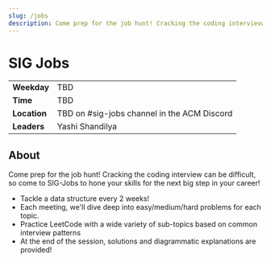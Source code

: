 ```yaml
---
slug: /jobs
description: Come prep for the job hunt! Cracking the coding intervievw can be difficult, so come to SIG-Jobs to hone your skills for the next big step in your career!
---
```


# SIG Jobs

|              |                                             |
| ------------ | ------------------------------------------- |
| **Weekday**  | TBD                                         |
| **Time**     | TBD                                         |
| **Location** | TBD on #sig-jobs channel in the ACM Discord |
| **Leaders**  | Yashi Shandilya                             |

## About

Come prep for the job hunt! Cracking the coding interview can be difficult, so come to SIG-Jobs to hone your skills for the next big step in your career!

- Tackle a data structure every 2 weeks!
- Each meeting, we'll dive deep into easy/medium/hard problems for each topic.
- Practice LeetCode with a wide variety of sub-topics based on common interview patterns
- At the end of the session, solutions and diagrammatic explanations are provided!
